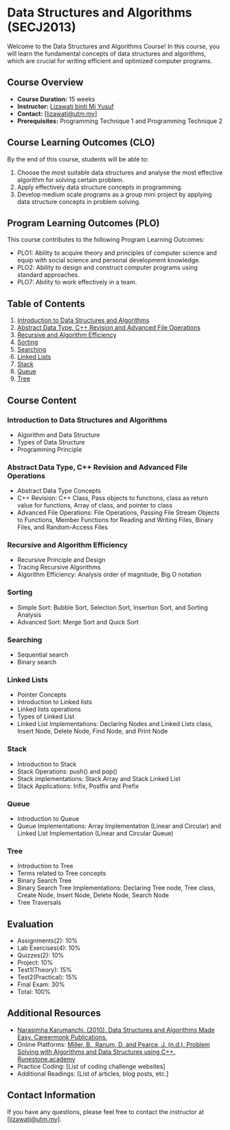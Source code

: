 # Data Structures and Algorithms (SECJ2013)

Welcome to the Data Structures and Algorithms Course! In this course, you will learn the fundamental concepts of data structures and algorithms, which are crucial for writing efficient and optimized computer programs.

## Course Overview

- **Course Duration:** 15 weeks
- **Instructor:** [Lizawati binti Mi Yusuf](https://utmscholar.utm.my/Scholar/ScholarInfoDetails/WwO9?_gl=1*180c7oh*_ga*NTE5MTkwOTQ1LjE2ODE3NzYwNTY.*_ga_N3HJW8G3P7*MTY5MjA2NTUyMC4xOS4xLjE2OTIwNjU4NDguMC4wLjA.)
- **Contact:** [lizawati@utm.my]
- **Prerequisites:** Programming Technique 1 and Programming Technique 2

## Course Learning Outcomes (CLO)
By the end of this course, students will be able to:

1. Choose the most suitable data structures and analyse the most effective algorithm for solving certain problem.
2. Apply effectively data structure concepts in programming.
3. Develop medium scale programs as a group mini project by applying data structure concepts in problem solving.

## Program Learning Outcomes (PLO)
This course contributes to the following Program Learning Outcomes:

- PLO1: Ability to acquire theory and principles of computer science and equip with social science and personal development knowledge.
- PLO2: Ability to design and construct computer programs using standard approaches.
- PLO7: Ability to work effectively in a team.

## Table of Contents

1. [Introduction to Data Structures and Algorithms](#introduction-to-data-structures-and-algorithms)
2. [Abstract Data Type, C++ Revision and Advanced File Operations](#abstract-data-type-c-revision-and-advanced-file-operations)
3. [Recursive and Algorithm Efficiency](#recursive-and-algorithm-efficiency)
4. [Sorting](#sorting)
5. [Searching](#searching)
6. [Linked Lists](#linked-lists)
7. [Stack](#stack)
8. [Queue](#queue)
9. [Tree](#tree)

## Course Content

### Introduction to Data Structures and Algorithms

- Algorithm and Data Structure
- Types of Data Structure
- Programming Principle

### Abstract Data Type, C++ Revision and Advanced File Operations

- Abstract Data Type Concepts
- C++ Revision: C++ Class, Pass objects to functions, class as return value for functions, Array of class, and pointer to class
- Advanced File Operations: File Operations, Passing File Stream Objects to Functions, Member Functions for Reading and Writing Files, Binary Files, and Random-Access Files

### Recursive and Algorithm Efficiency

- Recursive Principle and Design
- Tracing Recursive Algorithms
- Algorithm Efficiency: Analysis order of magnitude, Big O notation

### Sorting

- Simple Sort: Bubble Sort, Selection Sort, Insertion Sort, and Sorting Analysis
- Advanced Sort: Merge Sort and Quick Sort

### Searching

- Sequential search
- Binary search

### Linked Lists

- Pointer Concepts
- Introduction to Linked lists
- Linked lists operations
- Types of Linked List
- Linked List Implementations: Declaring Nodes and Linked Lists class, Insert Node, Delete Node, Find Node, and Print Node

### Stack

- Introduction to Stack
- Stack Operations: push() and pop()
- Stack implementations: Stack Array and Stack Linked List
- Stack Applications: Infix, Postfix and Prefix

### Queue

- Introduction to Queue
- Queue Implementations: Array Implementation (Linear and Circular) and Linked List Implementation (Linear and Circular Queue)

### Tree

- Introduction to Tree
- Terms related to Tree concepts
- Binary Search Tree
- Binary Search Tree Implementations: Declaring Tree node, Tree class, Create Node, Insert Node, Delete Node, Search Node
- Tree Traversals

## Evaluation

- Assignments(2): 10%
- Lab Exercises(4): 10%
- Quizzes(2): 10%
- Project: 10%
- Test1(Theory): 15%
- Test2(Practical): 15%
- Final Exam: 30%
- Total: 100%

## Additional Resources

- [Narasimha Karumanchi. (2010). Data Structures and Algorithms Made Easy. Careermonk Publications.‌](https://www.emgywomenscollege.ac.in/templateEditor/kcfinder/upload/files/algorithm%281%29.pdf)
- Online Platforms: [Miller, B., Ranum, D. and Pearce, J. (n.d.). Problem Solving with Algorithms and Data Structures using C++. Runestone.academy‌](https://runestone.academy/ns/books/published/cppds/index.html)
- Practice Coding: [List of coding challenge websites]
- Additional Readings: [List of articles, blog posts, etc.]

## Contact Information

If you have any questions, please feel free to contact the instructor at [lizawati@utm.my].
